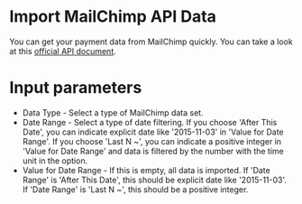 # Import MailChimp API Data

You can get your payment data from MailChimp quickly. You can take a look at this [official API  document](https://developer.mailchimp.com/documentation/mailchimp/).

# Input parameters

* Data Type - Select a type of MailChimp data set.
* Date Range - Select a type of date filtering. If you choose 'After This Date', you can indicate explicit date like '2015-11-03' in 'Value for Date Range'. If you choose 'Last N ~', you can indicate a positive integer in 'Value for Date Range' and data is filtered by the number with the time unit in the option.
* Value for Date Range - If this is empty, all data is imported. If 'Date Range' is 'After This Date', this should be explicit date like '2015-11-03'. If 'Date Range' is 'Last N ~', this should be a positive integer.
